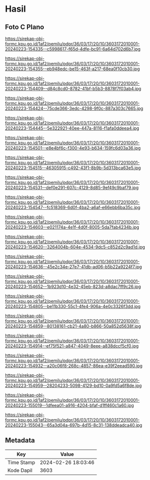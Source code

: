 # Hasil

## Foto C Plano

https://sirekap-obj-formc.kpu.go.id/1af2/pemilu/pdpr/36/03/17/20/10/3603172010001-20240223-154335--c5998617-f65d-4dfe-bc91-6a64d702d6b7.jpg

https://sirekap-obj-formc.kpu.go.id/1af2/pemilu/pdpr/36/03/17/20/10/3603172010001-20240223-154355--eb948edc-be15-463f-a217-68ea0f10cb30.jpg

https://sirekap-obj-formc.kpu.go.id/1af2/pemilu/pdpr/36/03/17/20/10/3603172010001-20240223-154409--d84c8cd0-8782-41bf-b5b3-8878f7f03ab4.jpg

https://sirekap-obj-formc.kpu.go.id/1af2/pemilu/pdpr/36/03/17/20/10/3603172010001-20240223-154424--75cde366-3edc-4298-9f0c-887a303c7665.jpg

https://sirekap-obj-formc.kpu.go.id/1af2/pemilu/pdpr/36/03/17/20/10/3603172010001-20240223-154445--5e322921-40ee-447a-8116-f1afa0ddeea4.jpg

https://sirekap-obj-formc.kpu.go.id/1af2/pemilu/pdpr/36/03/17/20/10/3603172010001-20240223-154501--e8e4bf6c-f300-4e93-b634-159fc6d03a36.jpg

https://sirekap-obj-formc.kpu.go.id/1af2/pemilu/pdpr/36/03/17/20/10/3603172010001-20240223-154515--46305915-c492-43f1-8b9b-5d313bca63e5.jpg

https://sirekap-obj-formc.kpu.go.id/1af2/pemilu/pdpr/36/03/17/20/10/3603172010001-20240223-154531--def0e291-607c-4129-8d85-9ef49c9baf79.jpg

https://sirekap-obj-formc.kpu.go.id/1af2/pemilu/pdpr/36/03/17/20/10/3603172010001-20240223-154547--fc518369-6d0f-4ba2-a6af-e66ebb6ba35c.jpg

https://sirekap-obj-formc.kpu.go.id/1af2/pemilu/pdpr/36/03/17/20/10/3603172010001-20240223-154603--e021174a-4e1f-4d0f-8005-5da7fab4234b.jpg

https://sirekap-obj-formc.kpu.go.id/1af2/pemilu/pdpr/36/03/17/20/10/3603172010001-20240223-154620--3264004b-604e-4534-9dc5-c852d2c9ad1d.jpg

https://sirekap-obj-formc.kpu.go.id/1af2/pemilu/pdpr/36/03/17/20/10/3603172010001-20240223-154636--45e2c34e-27e7-41db-ad06-b5b22a9224f7.jpg

https://sirekap-obj-formc.kpu.go.id/1af2/pemilu/pdpr/36/03/17/20/10/3603172010001-20240223-154652--1b923d10-4e32-45eb-823d-a8dac7ff9c26.jpg

https://sirekap-obj-formc.kpu.go.id/1af2/pemilu/pdpr/36/03/17/20/10/3603172010001-20240223-154805--be11b330-55c1-4fe4-906a-4e0c3326f3dd.jpg

https://sirekap-obj-formc.kpu.go.id/1af2/pemilu/pdpr/36/03/17/20/10/3603172010001-20240223-154859--80138161-cb21-4a80-b866-50a852d5638f.jpg

https://sirekap-obj-formc.kpu.go.id/1af2/pemilu/pdpr/36/03/17/20/10/3603172010001-20240223-154914--ef75f521-a847-4049-8eee-a838dccf5cf0.jpg

https://sirekap-obj-formc.kpu.go.id/1af2/pemilu/pdpr/36/03/17/20/10/3603172010001-20240223-154932--a20c06f8-268c-4857-86ea-e39f2eead590.jpg

https://sirekap-obj-formc.kpu.go.id/1af2/pemilu/pdpr/36/03/17/20/10/3603172010001-20240223-154959--28204233-5098-4129-bd10-0a9fd5a6f8de.jpg

https://sirekap-obj-formc.kpu.go.id/1af2/pemilu/pdpr/36/03/17/20/10/3603172010001-20240223-155019--1dfeea01-a916-4204-bfaf-d1ff460c1a60.jpg

https://sirekap-obj-formc.kpu.go.id/1af2/pemilu/pdpr/36/03/17/20/10/3603172010001-20240223-155043--65a3d04a-697b-4d15-8c31-138ddeadca40.jpg


## Metadata

| Key        | Value               |
| ---------- | ------------------- |
| Time Stamp | 2024-02-26 18:03:46 |
| Kode Dapil | 3603                |



